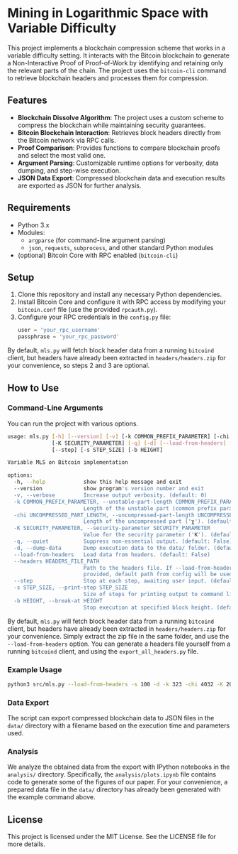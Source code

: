 # Mining in Logarithmic Space with Variable Difficulty

This project implements a blockchain compression scheme that works in a variable difficulty setting.
It interacts with the Bitcoin blockchain to generate a Non-Interactive Proof of Proof-of-Work by identifying and retaining only the relevant parts of the chain.
The project uses the `bitcoin-cli` command to retrieve blockchain headers and processes them for compression.

## Features

- **Blockchain Dissolve Algorithm**: The project uses a custom scheme to compress the blockchain while maintaining security guarantees.
- **Bitcoin Blockchain Interaction**: Retrieves block headers directly from the Bitcoin network via RPC calls.
- **Proof Comparison**: Provides functions to compare blockchain proofs and select the most valid one.
- **Argument Parsing**: Customizable runtime options for verbosity, data dumping, and step-wise execution.
- **JSON Data Export**: Compressed blockchain data and execution results are exported as JSON for further analysis.

## Requirements

- Python 3.x
- Modules:
  - `argparse` (for command-line argument parsing)
  - `json`, `requests`, `subprocess`, and other standard Python modules
- (optional) Bitcoin Core with RPC enabled (`bitcoin-cli`)

## Setup

1. Clone this repository and install any necessary Python dependencies.
2. Install Bitcoin Core and configure it with RPC access by modifying your `bitcoin.conf` file (use the provided `rpcauth.py`).
3. Configure your RPC credentials in the `config.py` file:
   ```python
   user = 'your_rpc_username'
   passphrase = 'your_rpc_password'
   ```

By default, `mls.py` will fetch block header data from a running `bitcoind` client, but headers have already been extracted in `headers/headers.zip` for your convenience, so steps 2 and 3 are optional.

## How to Use

### Command-Line Arguments

You can run the project with various options.

```bash
usage: mls.py [-h] [--version] [-v] [-k COMMON_PREFIX_PARAMETER] [-chi UNCOMPRESSED_PART_LENGTH]
              [-K SECURITY_PARAMETER] [-q] [-d] [--load-from-headers] [--headers HEADERS_FILE_PATH]
              [--step] [-s STEP_SIZE] [-b HEIGHT]

Variable MLS on Bitcoin implementation

options:
  -h, --help            show this help message and exit
  --version             show program's version number and exit
  -v, --verbose         Increase output verbosity. (default: 0)
  -k COMMON_PREFIX_PARAMETER, --unstable-part-length COMMON_PREFIX_PARAMETER
                        Length of the unstable part (common prefix parameter, 'k'). (default: 323)
  -chi UNCOMPRESSED_PART_LENGTH, --uncompressed-part-length UNCOMPRESSED_PART_LENGTH
                        Length of the uncompressed part ('χ'). (default: 4032)
  -K SECURITY_PARAMETER, --security-parameter SECURITY_PARAMETER
                        Value for the security parameter ('K'). (default: 208)
  -q, --quiet           Suppress non-essential output. (default: False)
  -d, --dump-data       Dump execution data to the data/ folder. (default: False)
  --load-from-headers   Load data from headers. (default: False)
  --headers HEADERS_FILE_PATH
                        Path to the headers file. If --load-from-headers is set and this is not
                        provided, default path from config will be used. (default: headers/headers.json)
  --step                Stop at each step, awaiting user input. (default: False)
  -s STEP_SIZE, --print-step STEP_SIZE
                        Size of steps for printing output to command line. (default: 1)
  -b HEIGHT, --break-at HEIGHT
                        Stop execution at specified block height. (default: None)
```

By default, `mls.py` will fetch block header data from a running `bitcoind` client, but headers have already been extracted in `headers/headers.zip` for your convenience.
Simply extract the zip file in the same folder, and use the `--load-from-headers` option.
You can generate a headers file yourself from a running `bitcoind` client, and using the `export_all_headers.py` file.

### Example Usage

```bash
python3 src/mls.py --load-from-headers -s 100 -d -k 323 -chi 4032 -K 208
```

### Data Export

The script can export compressed blockchain data to JSON files in the `data/` directory with a filename based on the execution time and parameters used.

### Analysis

We analyze the obtained data from the export with IPython notebooks in the `analysis/` directory.
Specifically, the `analysis/plots.ipynb` file contains code to generate some of the figures of our paper.
For your convenience, a prepared data file in the `data/` directory has already been generated with the example command above.

## License

This project is licensed under the MIT License. See the LICENSE file for more details.

